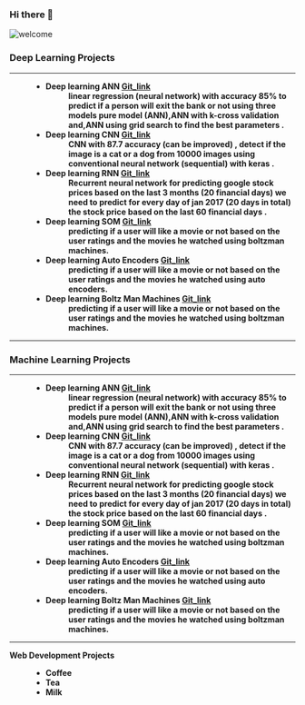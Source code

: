 ### Hi there 👋
![welcome](https://user-images.githubusercontent.com/24479105/89667933-4aa63500-d8dd-11ea-9b9f-966428c6cc10.png)

 
<dl>
  <dt><h3>Deep Learning Projects</dt>
  <hr>

 <dd>
   <ul>
     <li>
       <dt><b>Deep learning ANN </b><a href="https://www.w3schools.com/"><b>Git_link<b></a><dt>
       <dd><b>linear regression (neural network) with accuracy 85% to predict if a person will exit the bank or not using three models pure model (ANN),ANN with k-cross                  validation and,ANN using grid search to find the best parameters .
        </b></dd> 
      </li>
     <li>
       <dt><b>Deep learning CNN </b><a href="https://www.w3schools.com/"><b>Git_link<b></a><dt>
       <dd><b>CNN with 87.7 accuracy (can be improved) , detect if the image is a cat or a dog from 10000 images  using conventional neural network (sequential) with keras . 
        </b></dd> 
      </li>
     <li>
       <dt><b>Deep learning RNN </b><a href="https://www.w3schools.com/"><b>Git_link<b></a><dt>
       <dd><b>Recurrent neural network for predicting google stock prices based on the last 3 months (20 financial days) we need to predict for every day of jan 2017 (20 days in            total) the stock price based on the last 60 financial days .
         </b></dd> 
      </li>
     <li>
       <dt><b>Deep learning SOM </b><a href="https://www.w3schools.com/"><b>Git_link<b></a><dt>
       <dd><b>predicting if a user will like a movie or not based on the user ratings and the movies he watched using boltzman machines.
        </b></dd> 
      </li>
     <li>
       <dt><b>Deep learning Auto Encoders </b><a href="https://github.com/marioeid/Deep-Learning-Auto-Encoders"><b>Git_link<b></a><dt>
       <dd><b>predicting if a user will like a movie or not based on the user ratings and the movies he watched using auto encoders.</b></dd> 
      </li>
     <li>
       <dt><b>Deep learning Boltz Man Machines </b><a href="https://www.w3schools.com/"><b>Git_link<b></a><dt>
       <dd><b>predicting if a user will like a movie or not based on the user ratings and the movies he watched using boltzman machines.</b></dd> 
      </li>
         
   </ul>
 </dd>
 <hr>

<dl>
  <dt><h3>Machine Learning Projects</dt>
  <hr>

 <dd>
   <ul>
     <li>
       <dt><b>Deep learning ANN </b><a href="https://www.w3schools.com/"><b>Git_link<b></a><dt>
       <dd><b>linear regression (neural network) with accuracy 85% to predict if a person will exit the bank or not using three models pure model (ANN),ANN with k-cross                  validation and,ANN using grid search to find the best parameters .
        </b></dd> 
      </li>
     <li>
       <dt><b>Deep learning CNN </b><a href="https://www.w3schools.com/"><b>Git_link<b></a><dt>
       <dd><b>CNN with 87.7 accuracy (can be improved) , detect if the image is a cat or a dog from 10000 images  using conventional neural network (sequential) with keras . 
        </b></dd> 
      </li>
     <li>
       <dt><b>Deep learning RNN </b><a href="https://www.w3schools.com/"><b>Git_link<b></a><dt>
       <dd><b>Recurrent neural network for predicting google stock prices based on the last 3 months (20 financial days) we need to predict for every day of jan 2017 (20 days in            total) the stock price based on the last 60 financial days .
         </b></dd> 
      </li>
     <li>
       <dt><b>Deep learning SOM </b><a href="https://www.w3schools.com/"><b>Git_link<b></a><dt>
       <dd><b>predicting if a user will like a movie or not based on the user ratings and the movies he watched using boltzman machines.
        </b></dd> 
      </li>
     <li>
       <dt><b>Deep learning Auto Encoders </b><a href="https://github.com/marioeid/Deep-Learning-Auto-Encoders"><b>Git_link<b></a><dt>
       <dd><b>predicting if a user will like a movie or not based on the user ratings and the movies he watched using auto encoders.</b></dd> 
      </li>
     <li>
       <dt><b>Deep learning Boltz Man Machines </b><a href="https://www.w3schools.com/"><b>Git_link<b></a><dt>
       <dd><b>predicting if a user will like a movie or not based on the user ratings and the movies he watched using boltzman machines.</b></dd> 
      </li>
         
   </ul>
 </dd>
 <hr>
  
<dt>Web Development Projects </dt>
  <dd>
  <ul>
  <li>Coffee</li>
  <li>Tea</li>
  <li>Milk</li>
</ul>

</dd>

</dl>


<!--
**marioeid/marioeid** is a ✨ _special_ ✨ repository because its `README.md` (this file) appears on your GitHub profile.

Here are some ideas to get you started:

- 🔭 I’m currently working on ...
- 🌱 I’m currently learning ...
- 👯 I’m looking to collaborate on ...
- 🤔 I’m looking for help with ...
- 💬 Ask me about ...
- 📫 How to reach me: ...
- 😄 Pronouns: ...
- ⚡ Fun fact: ...
-->
